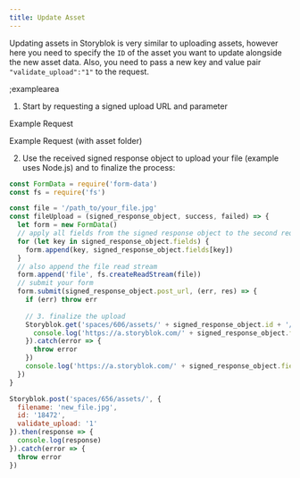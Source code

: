 ```yaml
---
title: Update Asset
---
```




Updating assets in Storyblok is very similar to uploading assets, however here you need to specify the `ID` of the asset you want to update alongside the new asset data. Also, you need to pass a new key and value pair `"validate_upload":"1"` to the request.

;examplearea

1. Start by requesting a signed upload URL and parameter

Example Request

<RequestExample url="https://mapi.storyblok.com/v1/spaces/656/assets/" httpMethod="POST" :requestObject='{"filename":"your_file.jpg", "id":"16383", "validate_upload":"1"}'></RequestExample>

Example Request (with asset folder)

<RequestExample url="https://mapi.storyblok.com/v1/spaces/606/assets/" httpMethod="POST" :requestObject='{"filename":"your_file.jpg","id":"16383", "validate_upload":"1","asset_folder_id":123}'></RequestExample>

2. Use the received signed response object to upload your file (example uses Node.js) and to finalize the process: 

```javascript
const FormData = require('form-data')
const fs = require('fs')

const file = '/path_to/your_file.jpg'
const fileUpload = (signed_response_object, success, failed) => {
  let form = new FormData()
  // apply all fields from the signed response object to the second request
  for (let key in signed_response_object.fields) {
    form.append(key, signed_response_object.fields[key])
  }
  // also append the file read stream
  form.append('file', fs.createReadStream(file))
  // submit your form
  form.submit(signed_response_object.post_url, (err, res) => {
    if (err) throw err
    
    // 3. finalize the upload
    Storyblok.get('spaces/606/assets/' + signed_response_object.id + '/finish_upload').then(response => {
      console.log('https://a.storyblok.com/' + signed_response_object.fields.key + ' uploaded!')
    }).catch(error => { 
      throw error
    })
    console.log('https://a.storyblok.com/' + signed_response_object.fields.key + ' uploaded!')
  })
}
```


```javascript
Storyblok.post('spaces/656/assets/', {
  filename: 'new_file.jpg',
  id: '18472',
  validate_upload: '1'
}).then(response => {
  console.log(response)
}).catch(error => { 
  throw error
})
```